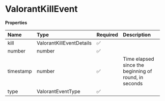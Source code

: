 # ValorantKillEvent

**Properties**

| Name      | Type                     | Required | Description                                           |
| :-------- | :----------------------- | :------- | :---------------------------------------------------- |
| kill      | ValorantKillEventDetails | ✅       |                                                       |
| number    | number                   | ✅       |                                                       |
| timestamp | number                   | ✅       | Time elapsed since the beginning of round, in seconds |
| type      | ValorantEventType        | ✅       |                                                       |
